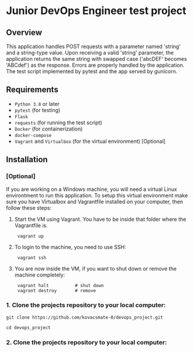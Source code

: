 # Junior DevOps Engineer test project

## Overview
This application handles POST requests with a parameter named 'string' and a string-type value. Upon receiving a valid 'string' parameter, the application returns the same string with swapped case ('abcDEF' becomes 'ABCdef') as the response. Errors are properly handled by the application. The test script implemented by pytest and the app served by gunicorn.

## Requirements
- `Python 3.8` or later
- `pytest` (for testing)
- `Flask`
- `requests` (for running the test script)
- `Docker` (for containerization)
- `docker-compose`
- `Vagrant` and `Virtualbox` (for the virtual environment) [Optional]

## Installation
### [Optional]
If you are working on a Windows machine, you will need a virtual Linux environtment to run this application.
To setup this virtual environment make sure you have Virtualbox and Vagrantfile installed on your computer, then follow these steps:

1. Start the VM using Vagrant. You have to be inside that folder where the Vagrantfile is.

        vagrant up

2. To login to the machine, you need to use SSH:

        vagrant ssh

3. You are now inside the VM, if you want to shut down  or remove the machine completely:

        vagrant halt          # shut down
        vagrant destroy       # remove


### 1. Clone the projects repository to your local computer:
    git clone https://github.com/kovacsmate-0/devops_project.git
    
    cd devops_project

### 2. Clone the projects repository to your local computer:
  

